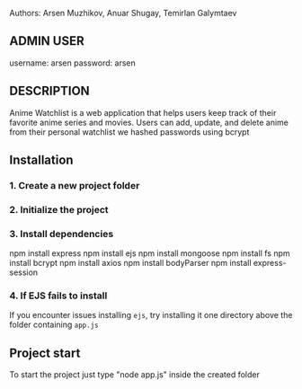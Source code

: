 Authors:
Arsen Muzhikov,
Anuar Shugay,
Temirlan Galymtaev

## ADMIN USER
username: arsen
password: arsen

## DESCRIPTION
Anime Watchlist is a web application that helps users keep track of their favorite anime series and movies. Users can add, update, and delete anime from their personal watchlist
we hashed passwords using bcrypt
## Installation

### 1. Create a new project folder
### 2. Initialize the project
### 3. Install dependencies
npm install express 
npm install ejs 
npm install mongoose 
npm install fs 
npm install bcrypt 
npm install axios 
npm install bodyParser 
npm install express-session
### 4. If EJS fails to install
If you encounter issues installing `ejs`, try installing it one directory above the folder containing `app.js`

## Project start
To start the project just type "node app.js" inside the created folder

